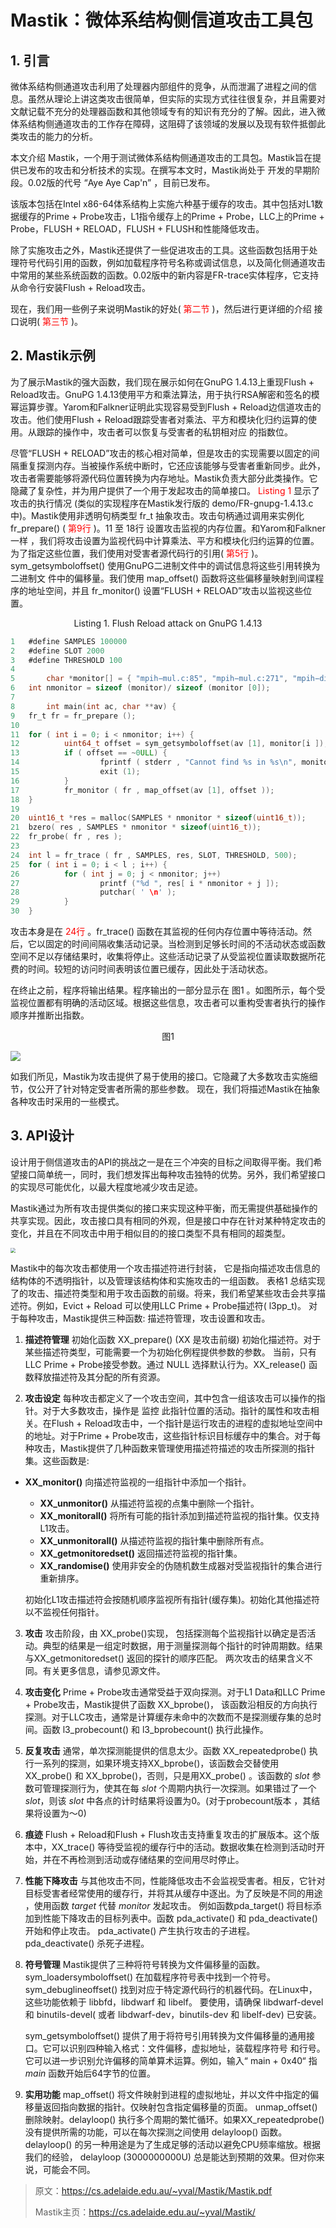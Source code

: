 # Mastik：微体系结构侧信道攻击工具包

## 1. 引言

微体系结构侧通道攻击利用了处理器内部组件的竞争，从而泄漏了进程之间的信息。虽然从理论上讲这类攻击很简单，但实际的实现方式往往很复杂，并且需要对文献记载不充分的处理器函数和其他领域专有的知识有充分的了解。因此，进入微体系结构侧通道攻击的工作存在障碍，这阻碍了该领域的发展以及现有软件抵御此类攻击的能力的分析。

本文介绍 Mastik，一个用于测试微体系结构侧通道攻击的工具包。Mastik旨在提供已发布的攻击和分析技术的实现。在撰写本文时，Mastik尚处于 开发的早期阶段。0.02版的代号 “Aye Aye Cap'n” ，目前已发布。

该版本包括在Intel x86-64体系结构上实施六种基于缓存的攻击。其中包括对L1数据缓存的Prime + Probe攻击，L1指令缓存上的Prime + Probe，LLC上的Prime + Probe，FLUSH + RELOAD，FLUSH + FLUSH和性能降低攻击。

除了实施攻击之外，Mastik还提供了一些促进攻击的工具。这些函数包括用于处理符号代码引用的函数，例如加载程序符号名称或调试信息，以及简化侧通道攻击中常用的某些系统函数的函数。0.02版中的新内容是FR-trace实体程序，它支持从命令行安装Flush + Reload攻击。

现在，我们用一些例子来说明Mastik的好处( <font color="red">第二节</font> )，然后进行更详细的介绍 接口说明( <font color="red">第三节</font> )。



## 2. Mastik示例

为了展示Mastik的强大函数，我们现在展示如何在GnuPG 1.4.13上重现Flush + Reload攻击。GnuPG 1.4.13使用平方和乘法算法，用于执行RSA解密和签名的模幂运算步骤。Yarom和Falkner证明此实现容易受到Flush + Reload边信道攻击的攻击。他们使用Flush + Reload跟踪受害者对乘法、平方和模块化归约运算的使用。从跟踪的操作中，攻击者可以恢复与受害者的私钥相对应 的指数位。

尽管“FLUSH + RELOAD”攻击的核心相对简单，但是攻击的实现需要以固定的间隔重复探测内存。当被操作系统中断时，它还应该能够与受害者重新同步。此外，攻击者需要能够将源代码位置转换为内存地址。Mastik负责大部分此类操作。它隐藏了复杂性，并为用户提供了一个用于发起攻击的简单接口。
<font color="red">Listing 1</font> 显示了攻击的执行情况 (类似的实现程序在Mastik发行版的 demo/FR-gnupg-1.4.13.c 中)。Mastik使用非透明句柄类型 fr_t 抽象攻击。攻击句柄通过调用来实例化 fr_prepare() ( <font color="red">第9行</font> )。11 至 18行 设置攻击监视的内存位置。和Yarom和Falkner一样 ，我们将攻击设置为监视代码中计算乘法、平方和模块化归约运算的位置。为了指定这些位置，我们使用对受害者源代码行的引用( <font color="red">第5行</font> )。sym_getsymboloffset() 使用GnuPG二进制文件中的调试信息将这些引用转换为二进制文 件中的偏移量。我们使用 map_offset() 函数将这些偏移量映射到间谍程序的地址空间，并且 fr_monitor() 设置“FLUSH + RELOAD”攻击以监视这些位置。

<center>Listing 1. Flush Reload attack on GnuPG 1.4.13</center>

```c
1 	#define SAMPLES 100000
2 	#define SLOT 2000
3 	#define THRESHOLD 100
4
5		char *monitor[] = { "mpih−mul.c:85", "mpih−mul.c:271", "mpih−div.c:356" };
6 	int nmonitor = sizeof (monitor)/ sizeof (monitor [0]);
7
8		int main(int ac, char **av) {
9 	fr_t fr = fr_prepare ();
10
11 	for ( int i = 0; i < nmonitor; i++) {
12 			uint64_t offset = sym_getsymboloffset(av [1], monitor[i ]);
13 			if ( offset == ~0ULL) {
14 					fprintf ( stderr , "Cannot find %s in %s\n", monitor[i], av [1]);
15 					exit (1);
16 			}
17 			fr_monitor ( fr , map_offset(av [1], offset ));
18 	}
19
20 	uint16_t *res = malloc(SAMPLES * nmonitor * sizeof(uint16_t));
21 	bzero( res , SAMPLES * nmonitor * sizeof(uint16_t));
22 	fr_probe( fr , res );
23
24 	int l = fr_trace ( fr , SAMPLES, res, SLOT, THRESHOLD, 500);
25 	for ( int i = 0; i < l ; i++) {
26 			for ( int j = 0; j < nmonitor; j++)
27 					printf ("%d ", res[ i * nmonitor + j ]);
28 					putchar( ' \n' );
29 			}
30 	}
```

攻击本身是在 <font color="red">24行</font> 。fr_trace() 函数在其监视的任何内存位置中等待活动。然后，它以固定的时间间隔收集活动记录。当检测到足够长时间的不活动状态或函数空间不足以存储结果时，收集将停止。这些活动记录了从受监视位置读取数据所花费的时间。较短的访问时间表明该位置已缓存，因此处于活动状态。

在终止之前，程序将输出结果。程序输出的一部分显示在 图1 。如图所示，每个受监视位置都有明确的活动区域。根据这些信息，攻击者可以重构受害者执行的操作顺序并推断出指数。

<center>图1</center> 

![](https://gitee.com/sctb/abin_pictures/raw/master/imgs/20200817093915.png)

如我们所见，Mastik为攻击提供了易于使用的接口。它隐藏了大多数攻击实施细节，仅公开了针对特定受害者所需的那些参数。 现在，我们将描述Mastik在抽象各种攻击时采用的一些模式。



## 3. API设计

设计用于侧信道攻击的API的挑战之一是在三个冲突的目标之间取得平衡。我们希望接口简单统一，同时，我们想发挥出每种攻击独特的优势。另外，我们希望接口的实现尽可能优化，以最大程度地减少攻击足迹。

Mastik通过为所有攻击提供类似的接口来实现这种平衡，而无需提供基础操作的共享实现。因此，攻击接口具有相同的外观，但是接口中存在针对某种特定攻击的变化，并且在不同攻击中用于相似目的的接口类型不具有相同的超类型。

<img src="https://gitee.com/sctb/abin_pictures/raw/master/imgs/20200817094006.png" style="zoom:50%;" />

Mastik中的每次攻击都使用一个攻击描述符进行封装， 它是指向描述攻击信息的结构体的不透明指针，以及管理该结构体和实施攻击的一组函数。 表格1 总结实现了的攻击、描述符类型和用于攻击函数的前缀。将来，我们希望某些攻击会共享描述符。例如，Evict + Reload 可以使用LLC Prime + Probe描述符( l3pp_t)。 对于每种攻击，Mastik提供三种函数: 描述符管理，攻击设置和攻击。

1. **描述符管理** 初始化函数 XX_prepare() (XX 是攻击前缀) 初始化描述符。对于某些描述符类型，可能需要一个为初始化例程提供参数的参数。 当前，只有LLC Prime + Probe接受参数。通过 NULL 选择默认行为。XX_release() 函数释放描述符及其分配的所有资源。

2. **攻击设定** 每种攻击都定义了一个攻击空间，其中包含一组该攻击可以操作的指针。对于大多数攻击，操作是 监控 此指针位置的活动。指针的属性和攻击相关。在Flush + Reload攻击中，一个指针是运行攻击的进程的虚拟地址空间中的地址。对于Prime + Probe攻击，这些指针标识目标缓存中的集合。对于每种攻击，Mastik提供了几种函数来管理使用描述符描述的攻击所探测的指针集。这些函数是:
   
- **XX_monitor()** 向描述符监视的一组指针中添加一个指针。
   
   -  **XX_unmonitor()** 从描述符监视的点集中删除一个指针。 
   - **XX_monitorall()** 将所有可能的指针添加到描述符监视的指针集。仅支持L1攻击。
   - **XX_unmonitorall()** 从描述符监视的指针集中删除所有点。 
   - **XX_getmonitoredset()** 返回描述符监视的指针集。
	- **XX_randomise()** 使用非安全的伪随机数生成器对受监视指针的集合进行重新排序。
	
	初始化L1攻击描述符会按随机顺序监视所有指针(缓存集)。初始化其他描述符以不监视任何指针。
	
3. **攻击** 攻击阶段，由 XX_probe()实现， 包括探测每个监视指针以确定是否活动。典型的结果是一组定时数据，用于测量探测每个指针的时钟周期数。结果与XX_getmonitoredset() 返回的探针的顺序匹配。 两次攻击的结果含义不同。有关更多信息，请参见源文件。

4. **攻击变化** Prime + Probe攻击通常受益于双向探测。对于L1 Data和LLC Prime + Probe攻击，Mastik提供了函数 XX_bprobe()， 该函数沿相反的方向执行探测。对于LLC攻击，通常是计算缓存未命中的次数而不是探测缓存集的总时间。函数 l3_probecount() 和 l3_bprobecount() 执行此操作。

5. **反复攻击** 通常，单次探测能提供的信息太少。函数 XX_repeatedprobe() 执行一系列的探测，如果环境支持XX_bprobe()，该函数会交替使用 XX_probe() 和 XX_bprobe()，否则，只是用XX_probe() 。该函数的 *slot* 参数可管理探测行为，使其在每 *slot* 个周期内执行一次探测。如果错过了一个 *slot*，则该 *slot* 中各点的计时结果将设置为0。(对于probecount版本 ，其结果将设置为〜0)
    
6. **痕迹** Flush + Reload和Flush + Flush攻击支持重复攻击的扩展版本。这个版本中，XX_trace() 等待受监视的缓存行中的活动。数据收集在检测到活动时开始，并在不再检测到活动或存储结果的空间用尽时停止。

7. **性能下降攻击** 与其他攻击不同，性能降低攻击不会监视受害者。相反，它针对目标受害者经常使用的缓存行，并将其从缓存中逐出。为了反映是不同的用途 ，使用函数 *target* 代替 *monitor* 发起攻击。 例如函数pda_target() 将目标添加到性能下降攻击的目标列表中。函数 pda_activate() 和 pda_deactivate() 开始和停止攻击。 pda_activate() 产生执行攻击的子进程。 pda_deactivate() 杀死子进程。

8. **符号管理** Mastik提供了三种将符号转换为文件偏移量的函数。 sym_loadersymboloffset() 在加载程序符号表中找到一个符号。 sym_debuglineoffset() 找到对应于特定源代码行的机器代码。在Linux中，这些功能依赖于 libbfd，libdwarf 和 libelf。 要使用，请确保 libdwarf-devel 和 binutils-devel( 或者 libdwarf-dev，binutils-dev 和 libelf-dev) 已安装。

    sym_getsymboloffset() 提供了用于将符号引用转换为文件偏移量的通用接口。它可以识别四种输入格式：文件偏移，虚拟地址，装载程序符号 和行号。它可以进一步识别允许偏移的简单算术运算。例如，输入“ main + 0x40“ 指 *main* 函数开始后64字节的位置。

9. **实用功能** map_offset() 将文件映射到进程的虚拟地址，并以文件中指定的偏移量返回指向数据的指针。仅映射包含指定偏移量的页面。 unmap_offset() 删除映射。delayloop() 执行多个周期的繁忙循环。如果XX_repeatedprobe() 没有提供所需的功能，可以在每次探测之间使用 delayloop() 函数。delayloop() 的另一种用途是为了生成足够的活动以避免CPU频率缩放。根据我们的经验， delayloop (3000000000U) 总是能达到预期的效果。但对你来说，可能会不同。



> 原文：https://cs.adelaide.edu.au/~yval/Mastik/Mastik.pdf
>
> Mastik主页：https://cs.adelaide.edu.au/~yval/Mastik/

